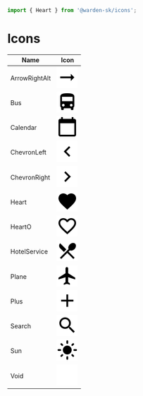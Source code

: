 ```ts
import { Heart } from '@warden-sk/icons';
```
# Icons
| Name | Icon |
| --- | :---: |
| ArrowRightAlt | ![ArrowRightAlt](./svg/ArrowRightAlt.svg) |
| Bus | ![Bus](./svg/Bus.svg) |
| Calendar | ![Calendar](./svg/Calendar.svg) |
| ChevronLeft | ![ChevronLeft](./svg/ChevronLeft.svg) |
| ChevronRight | ![ChevronRight](./svg/ChevronRight.svg) |
| Heart | ![Heart](./svg/Heart.svg) |
| HeartO | ![HeartO](./svg/HeartO.svg) |
| HotelService | ![HotelService](./svg/HotelService.svg) |
| Plane | ![Plane](./svg/Plane.svg) |
| Plus | ![Plus](./svg/Plus.svg) |
| Search | ![Search](./svg/Search.svg) |
| Sun | ![Sun](./svg/Sun.svg) |
| Void | ![Void](./svg/Void.svg) |
